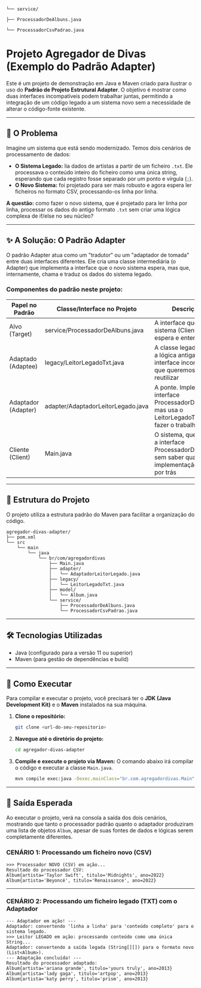                                                                                                                                                         └── service/
                                                                                                                                                                            ├── ProcessadorDeAlbuns.java
                                                                                                                                                                                                └── ProcessadorCsvPadrao.java

# Projeto Agregador de Divas (Exemplo do Padrão Adapter)

Este é um projeto de demonstração em Java e Maven criado para ilustrar o uso do **Padrão de Projeto Estrutural Adapter**. O objetivo é mostrar como duas interfaces incompatíveis podem trabalhar juntas, permitindo a integração de um código legado a um sistema novo sem a necessidade de alterar o código-fonte existente.

---

## 📖 O Problema

Imagine um sistema que está sendo modernizado. Temos dois cenários de processamento de dados:

- **O Sistema Legado:** lia dados de artistas a partir de um ficheiro `.txt`. Ele processava o conteúdo inteiro do ficheiro como uma única string, esperando que cada registro fosse separado por um ponto e vírgula (`;`).
- **O Novo Sistema:** foi projetado para ser mais robusto e agora espera ler ficheiros no formato CSV, processando-os linha por linha.

**A questão:** como fazer o novo sistema, que é projetado para ler linha por linha, processar os dados do antigo formato `.txt` sem criar uma lógica complexa de if/else no seu núcleo?

---

## ✨ A Solução: O Padrão Adapter

O padrão Adapter atua como um "tradutor" ou um "adaptador de tomada" entre duas interfaces diferentes. Ele cria uma classe intermediária (o Adapter) que implementa a interface que o novo sistema espera, mas que, internamente, chama e traduz os dados do sistema legado.

### Componentes do padrão neste projeto:

| Papel no Padrão | Classe/Interface no Projeto | Descrição |
|-----------------|-----------------------------|-----------|
| Alvo (Target)   | service/ProcessadorDeAlbuns.java | A interface que o novo sistema (Cliente) espera e entende |
| Adaptado (Adaptee) | legacy/LeitorLegadoTxt.java | A classe legada, com a lógica antiga e interface incompatível, que queremos reutilizar |
| Adaptador (Adapter) | adapter/AdaptadorLeitorLegado.java | A ponte. Implementa a interface ProcessadorDeAlbuns, mas usa o LeitorLegadoTxt para fazer o trabalho |
| Cliente (Client) | Main.java | O sistema, que utiliza a interface ProcessadorDeAlbuns sem saber qual implementação está por trás |

---

## 📂 Estrutura do Projeto

O projeto utiliza a estrutura padrão do Maven para facilitar a organização do código.

```text
agregador-divas-adapter/
├── pom.xml
└── src
    └── main
        └── java
            └── br/com/agregadordivas
                ├── Main.java
                ├── adapter/
                │   └── AdaptadorLeitorLegado.java
                ├── legacy/
                │   └── LeitorLegadoTxt.java
                ├── model/
                │   └── Album.java
                └── service/
                    ├── ProcessadorDeAlbuns.java
                    └── ProcessadorCsvPadrao.java
```

---

## 🛠️ Tecnologias Utilizadas

- Java (configurado para a versão 11 ou superior)
- Maven (para gestão de dependências e build)

---

## 🚀 Como Executar

Para compilar e executar o projeto, você precisará ter o **JDK (Java Development Kit)** e o **Maven** instalados na sua máquina.

1. **Clone o repositório:**
   ```bash
   git clone <url-do-seu-repositorio>
   ```
2. **Navegue até o diretório do projeto:**
   ```bash
   cd agregador-divas-adapter
   ```
3. **Compile e execute o projeto via Maven:**
   O comando abaixo irá compilar o código e executar a classe `Main.java`.
   ```bash
   mvn compile exec:java -Dexec.mainClass="br.com.agregadordivas.Main"
   ```

---

## 📄 Saída Esperada

Ao executar o projeto, verá na consola a saída dos dois cenários, mostrando que tanto o processador padrão quanto o adaptador produziram uma lista de objetos `Album`, apesar de suas fontes de dados e lógicas serem completamente diferentes.

### CENÁRIO 1: Processando um ficheiro novo (CSV)

```
>>> Processador NOVO (CSV) em ação...
Resultado do processador CSV:
Album{artista='Taylor Swift', titulo='Midnights', ano=2022}
Album{artista='Beyoncé', titulo='Renaissance', ano=2022}
```

---

### CENÁRIO 2: Processando um ficheiro legado (TXT) com o Adaptador

```
--- Adaptador em ação! ---
Adaptador: convertendo 'linha a linha' para 'conteúdo completo' para o sistema legado.
>>> Leitor LEGADO em ação: processando conteúdo como uma única String...
Adaptador: convertendo a saída legada (String[][]) para o formato novo (List<Album>).
--- Adaptação concluída! ---
Resultado do processador adaptado:
Album{artista='ariana grande', titulo='yours truly', ano=2013}
Album{artista='lady gaga', titulo='artpop', ano=2013}
Album{artista='katy perry', titulo='prism', ano=2013}

